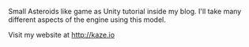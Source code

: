 Small Asteroids like game as Unity tutorial inside my blog.
I'll take many different aspects of the engine using this model.

Visit my website at http://kaze.io
